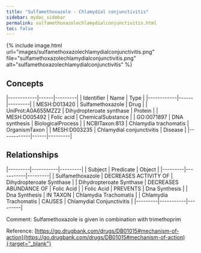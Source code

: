```yaml
---
title: "Sulfamethoxazole - Chlamydial conjunctivitis"
sidebar: mydoc_sidebar
permalink: sulfamethoxazolechlamydialconjunctivitis.html
toc: false 
---
```


{% include image.html url="images/sulfamethoxazolechlamydialconjunctivitis.png" file="sulfamethoxazolechlamydialconjunctivitis.png" alt="sulfamethoxazolechlamydialconjunctivitis" %}

## Concepts

|------------|------|---------|
| Identifier | Name | Type    |
|------------|------|---------|
| MESH:D013420 | Sulfamethoxazole | Drug |
| UniProt:A0A655MZZ2 | Dihydropteroate synthase | Protein |
| MESH:D005492 | Folic acid | ChemicalSubstance |
| GO:0071897 | DNA synthesis | BiologicalProcess |
| NCBITaxon:813 | Chlamydia trachomatis | OrganismTaxon |
| MESH:D003235 | Chlamydial conjunctivitis | Disease |
|------------|------|---------|

## Relationships

|---------|-----------|---------|
| Subject | Predicate | Object  |
|---------|-----------|---------|
| Sulfamethoxazole | DECREASES ACTIVITY OF | Dihydropteroate Synthase |
| Dihydropteroate Synthase | DECREASES ABUNDANCE OF | Folic Acid |
| Folic Acid | PREVENTS | Dna Synthesis |
| Dna Synthesis | IN TAXON | Chlamydia Trachomatis |
| Chlamydia Trachomatis | CAUSES | Chlamydial Conjunctivitis |
|---------|-----------|---------|

Comment: Sulfamethoxazole is given in combination with trimethoprim

Reference: [https://go.drugbank.com/drugs/DB01015#mechanism-of-action](https://go.drugbank.com/drugs/DB01015#mechanism-of-action){:target="_blank"}